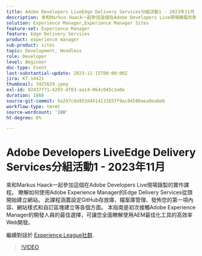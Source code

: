 ```yaml
---
title: Adobe Developers LiveEdge Delivery Services分組活動1 - 2023年11月
description: 來和Markus Haack一起參加這個在Adobe Developers Live現場錄製的實作課程。 瞭解如何使用Adobe Experience Manager的Edge Delivery Services從頭開始建立網站。 此課程涵蓋設定GitHub存放庫、檔案庫管理、發佈您的第一項內容、網站樣式和自訂區塊建立等各個方面。 本指南是初次接觸Adobe Experience Manager的開發人員的最佳選擇，可讓您全面瞭解使用AEM最佳化工具的高效率Web開發。
solution: Experience Manager,Experience Manager Sites
feature-set: Experience Manager
feature: Edge Delivery Services
product: experience manager
sub-product: sites
topic: Development, Headless
role: Developer
level: Beginner
doc-type: Event
last-substantial-update: 2023-11-15T00:00:00Z
jira: KT-14421
thumbnail: 3425629.jpeg
exl-id: 92437f71-4293-4f03-aa14-064c045c3a0e
duration: 1868
source-git-commit: 9a297cda953d4414131657f9ac84580aea0eabeb
workflow-type: tm+mt
source-wordcount: '180'
ht-degree: 0%

---
```


# Adobe Developers LiveEdge Delivery Services分組活動1 - 2023年11月

來和Markus Haack一起參加這個在Adobe Developers Live現場錄製的實作課程。 瞭解如何使用Adobe Experience Manager的Edge Delivery Services從頭開始建立網站。 此課程涵蓋設定GitHub存放庫、檔案庫管理、發佈您的第一項內容、網站樣式和自訂區塊建立等各個方面。 本指南是初次接觸Adobe Experience Manager的開發人員的最佳選擇，可讓您全面瞭解使用AEM最佳化工具的高效率Web開發。

繼續對話於 [Experience League社群](https://adobe.ly/3Q82EUF).

>[!VIDEO](https://video.tv.adobe.com/v/3425629/?learn=on)
